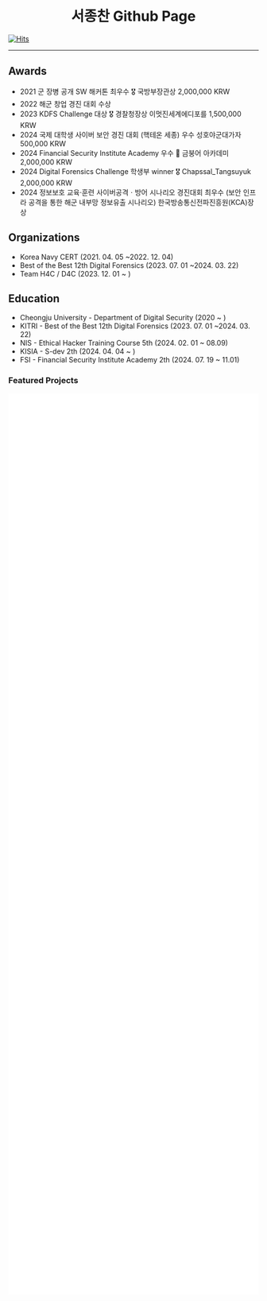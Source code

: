   <div align="center">
  
  # 서종찬 Github Page
  
  </div>
  
[![Hits](https://hits.seeyoufarm.com/api/count/incr/badge.svg?url=https%3A%2F%2Fgithub.com%2FSeo-Faper&count_bg=%23005288&title_bg=%23555555&icon=&icon_color=%23E7E7E7&title=hits&edge_flat=false)](https://hits.seeyoufarm.com)

---
<!--
<div align="center">

## Language & Tools

  <img height="60" width="60" src="https://cdn.simpleicons.org/javascript/#F7DF1E" />
  <img height="60" width="60" src="https://cdn.simpleicons.org/python/#3776AB" />
  <img height="60" width="60" src="https://cdn.simpleicons.org/React/#61DAFB" />
  <br>

<img src="https://img.shields.io/badge/RenPy-FF7F7F?style=for-the-badge&logo=RenPy&logoColor=white">
    <img height="32" width="32" src="https://cdn.simpleicons.org/visualstudiocode/#007ACC" />

<img src="https://img.shields.io/badge/KaliLinux-557C94?style=for-the-badge&logo=KaliLinux&logoColor=white">
  <img height="32" width="32" src="https://cdn.simpleicons.org/vim/#019733" />
  <img src="https://img.shields.io/badge/React-61DAFB?style=for-the-badge&logo=React&logoColor=white">
</div>
-->
## Awards

- 2021 군 장병 공개 SW 해커톤 최우수 🎖️ 국방부장관상 2,000,000 KRW
- 2022 해군 창업 경진 대회 수상
- 2023 KDFS Challenge 대상 🎖️ 경찰청장상 이멋진세계에디포를 1,500,000 KRW
- 2024 국제 대학생 사이버 보안 경진 대회 (핵테온 세종) 우수 성호야군대가자 500,000 KRW
- 2024 Financial Security Institute Academy 우수 🥈 금붕어 아카데미 2,000,000 KRW
- 2024 Digital Forensics Challenge 학생부 winner 🎖️ Chapssal_Tangsuyuk 2,000,000 KRW
- 2024 정보보호 교육·훈련 사이버공격ㆍ방어 시나리오 경진대회 최우수 (보안 인프라 공격을 통한 해군 내부망 정보유출 시나리오) 한국방송통신전파진흥원(KCA)장상 

## Organizations

- Korea Navy CERT (2021. 04. 05 ~2022. 12. 04)
- Best of the Best 12th Digital Forensics (2023. 07. 01 ~2024. 03. 22)
- Team H4C / D4C (2023. 12. 01 ~ )

## Education

- Cheongju University - Department of Digital Security (2020 ~ )
- KITRI - Best of the Best 12th Digital Forensics (2023. 07. 01 ~2024. 03. 22)
- NIS - Ethical Hacker Training Course 5th (2024. 02. 01 ~ 08.09)
- KISIA - S-dev 2th (2024. 04. 04 ~ )
- FSI - Financial Security Institute Academy 2th (2024. 07. 19 ~ 11.01)

### Featured Projects

<a href="https://github.com/Seo-Faper/ai_web_RISKOUT_BTS">
    <img src="images/riskout.svg" alt="Risk Out" align="left" />
</a>

<a href="https://github.com/JJutopsy/Webtopsy">
    <img src="images/webtopsy.svg" alt="Webtopsy" align="left" />
</a>

<a href="https://www.github.com/Seo-Faper/redg_intro">
    <img src="images/redg_intro.svg" alt="Sigma DF" align="left" />
</a>

<a href="https://seo-faper.github.io/thumbsviewer/">
    <img src="images/thumbcache.svg" alt="ThumbCache Viewer Online" align="left" />
</a>
